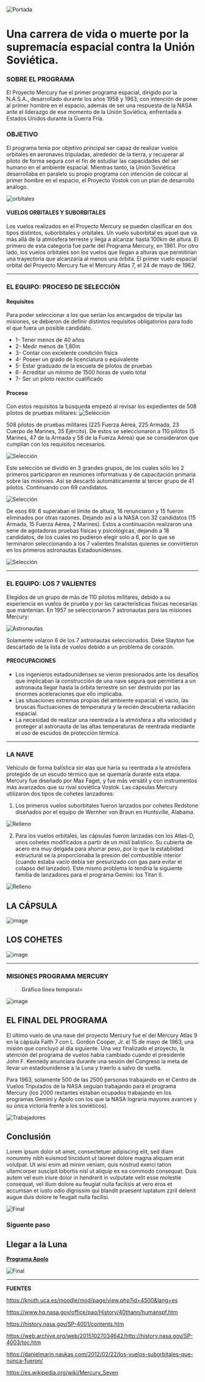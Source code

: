 ![Portada](https://github.com/ProyectoMercury/Clase-14/blob/main/img/portada.jpg?raw=true)
# Una carrera de vida o muerte por la supremacía espacial contra la Unión Soviética.
 

### SOBRE EL PROGRAMA

El Proyecto Mercury fue el primer programa espacial, dirigido por la N.A.S.A., desarrollado durante los años 1958 y 1963, con intención de poner al primer hombre en el espacio, además de ser una respuesta de la NASA ante el liderazgo de ese momento de la Unión Soviética, enfrentada a Estados Unidos durante la Guerra Fría. 

### OBJETIVO

El programa tenía por objetivo principal ser capaz de realizar vuelos orbitales en aeronaves tripuladas, alrededor de la tierra, y recuperar al piloto de forma segura con el fin de estudiar las capacidades del ser humano en el ambiente espacial. 
Mientras tanto, la Unión Soviética desarrollaba en paralelo su propio programa con intención de colocar al primer hombre en el espacio, el Proyecto Vostok con un plan de desarrollo análogo.

![orbitales](https://github.com/ProyectoMercury/Clase-14/blob/main/img/orbital.jpg?raw=true)
#### VUELOS ORBITALES Y SUBORBITALES

Los vuelos realizados en el Proyecto Mercury se pueden clasificar en dos tipos distintos, suborbitales y orbitales.
Un vuelo suborbital es aquel que va más allá de la atmósfera terreste y llega a alcanzar hasta 100km de altura. El primero de esta categoría fue parte del Programa Mercury, en 1961. Por otro lado, los vuelos orbitales son los vuelos que  llegan a alturas que permitirían una trayectoria que alcanzaría al menos una órbita. El primer vuelo espacial orbital del Proyecto Mercury fue el Mercury Atlas 7, el 24 de mayo de 1962.


---
### EL EQUIPO: PROCESO DE SELECCIÓN
#### Requisitos

Para poder seleccionar a los que serían los encargados de tripular las misiones, se debieron de definir distintos requisitos obligatorios para todo el que fuera un posible candidato.
- 1- Tener menos de 40 años
- 2- Medir menos de 1,80m
- 3- Contar con excelente condición física
- 4- Poseer un grado de licenciatura o equivalente
- 5- Estar graduado de la escuela de pilotos de pruebas
- 6- Acreditar un mínimo de 1500 horas de vuelo total
- 7- Ser un piloto reactor cualificado

#### Proceso

Con estos requisitos la búsqueda empezó al revisar los expedientes de 508 pilotos de pruebas militares:
![Selección](https://github.com/ProyectoMercury/Clase-14/blob/main/svg/seleccion1.svg?raw=true)

508 pilotos de pruebas militares (225 Fuerza Aérea, 225 Armada, 23 Cuerpo de Marines, 35 Ejército).
De estos se seleccionaron a 110 pilotos  (5 Marines, 47 de la Armada y 58 de la Fuerza Aérea) que se consideraron que cumplían con los requisitos necesarios. 

![Selección](https://github.com/ProyectoMercury/Clase-14/blob/main/svg/seleccion2.svg?raw=true)

Este selección se dividió en 3 grandes grupos, de los cuales sólo los 2 primeros participaron en reuniones informativas y de capacitación primaria sobre las misiones. Así se descartó automáticamente al tercer grupo de 41 pilotos. Continuando con 69 candidatos.

![Selección](https://github.com/ProyectoMercury/Clase-14/blob/main/svg/seleccion3.svg?raw=true)

De esos 69: 6 superaban el límite de altura, 16 renunciaron y 15 fueron eliminados por otras razones. Dejando así a la NASA con 32 candidatos (15 Armada, 15 Fuerza Aérea, 2 Marines). Estos a continuación realizaron una serie de agotadoras pruebas físicas y psicológicas, dejando a 18 candidatos, de los cuales no pudieron elegir solo a 6, por lo que se terminaron seleccionando a los 7 valientes finalistas quienes se convirtieron en los primeros astronautas Estadounidenses.

![Selección](https://github.com/ProyectoMercury/Clase-14/blob/main/svg/seleccion4.svg?raw=true)

--- 

### EL EQUIPO: LOS 7 VALIENTES
Elegidos de un grupo de más de 110 pilotos militares, debido a su experiencia en vuelos de prueba y por las características físicas necesarias que mantenían. En 1957 se seleccionaron 7 astronautas para las misiones Mercury:

![Astronautas](https://github.com/ProyectoMercury/Clase-14/blob/main/img/astronautas.jpg?raw=true)

Solamente volaron 6 de los 7 astronautas seleccionados. Deke Slayton fue descartado de la lista de vuelos debido a un problema de corazón.

#### PREOCUPACIONES

- Los ingenieros estadounidenses se vieron presionados ante los desafíos que implicaban la construcción de una nave segura que permitiera a un astronauta llegar hasta la órbita terrestre sin ser destruido por las enormes aceleraciones que ello implicaba. 
- Las situaciones extremas propias del ambiente espacial: el vacío, las bruscas fluctuaciones de temperatura y la recién descubierta radiación espacial. 
- La necesidad de realizar una reentrada a la atmósfera a alta velocidad y proteger al astronauta de las altas temperaturas de reentrada mediante el uso de escudos de protección térmica.

--- 
### LA NAVE

Vehículo de forma balística sin alas que haría su reentrada a la atmósfera protegido de un escudo térmico que se quemaría durante esta etapa. Mercury fue diseñado por Max Faget, y fue más versátil y con instrumentos más avanzados que su rival soviética Vostok.
Las cápsulas Mercury utilizaron dos tipos de cohetes lanzadores:


1. Los primeros vuelos suborbitales fueron lanzados por cohetes Redstone diseñados por el equipo de Wernher von Braun en Huntsville, Alabama. 


![Relleno](https://github.com/ProyectoMercury/Clase-14/blob/main/img/image.jpg?raw=true)

2. Para los vuelos orbitales, las cápsulas fueron lanzadas con los Atlas-D, unos cohetes modificados a partir de un misil balístico. Su cubierta de acero era muy delgada para ahorrar peso, por lo que la estabilidad estructural se la proporcionaba la presión del combustible interior (cuando estaba vacío debía ser presurizado con gas para evitar el colapso del lanzador). Este mismo problema lo tendría la siguiente familia de lanzadores para el programa Gemini: los Titan II.


![Relleno](https://github.com/ProyectoMercury/Clase-14/blob/main/img/image.jpg?raw=true)

## LA CÁPSULA

![image](https://user-images.githubusercontent.com/111382126/197552527-1f0fb65d-c9d9-43b1-bfa2-5ea8631ef30a.png)


## LOS COHETES

![image](https://user-images.githubusercontent.com/111382126/197552233-255123ac-d9c6-4b7f-8539-aa7cac3fa9a8.png)


---


### MISIONES PROGRAMA MERCURY

>**Gráfico linea temporal=** 

![image](https://user-images.githubusercontent.com/111382126/196279712-211f3204-b947-4661-8305-c0ad2a8f5dd4.png)

## EL FINAL DEL PROGRAMA

El último vuelo de una nave del proyecto Mercury fue el del Mercury Atlas 9 en la cápsula Faith 7 con L. Gordon Cooper, Jr. el 15 de mayo de 1963, una misión que concluyó al día siguiente. Una vez finalizado el proyecto, la atención del programa de vuelos había cambiado cuando el presidente John F. Kennedy anunciara durante una sesión del Congreso la meta de llevar un estadounidense a la Luna y traerlo a salvo de vuelta.


Para 1963, solamente 500 de las 2500 personas trabajando en el Centro de Vuelos Tripulados de la NASA seguían trabajando para el programa Mercury (los 2000 restantes estaban ocupados trabajando en los programas Gemini y Apolo con los que la NASA lograría mayores avances y su única victoria frente a los soviéticos).

![Trabajadores](https://github.com/ProyectoMercury/Clase-14/blob/main/img/trabajadores.png?raw=true)

## Conclusión
Lorem ipsum dolor sit amet, consectetuer adipiscing elit, sed diam nonummy nibh euismod tincidunt ut laoreet dolore magna aliquam erat volutpat. Ut wisi enim ad minim veniam, quis nostrud exerci tation ullamcorper suscipit lobortis nisl ut aliquip ex ea commodo consequat. Duis autem vel eum iriure dolor in hendrerit in vulputate velit esse molestie consequat, vel illum dolore eu feugiat nulla facilisis at vero eros et accumsan et iusto odio dignissim qui blandit praesent luptatum zzril delenit augue duis dolore te feugait nulla facilisi.

![Final](https://github.com/ProyectoMercury/Clase-14/blob/main/img/finalmundo.jpg?raw=true)

### Siguente paso
## Llegar a la Luna
**[Programa Apolo](https://github.com/Programa-Apolo/clase-14/)**

![Final](https://github.com/ProyectoMercury/Clase-14/blob/main/img/apolo.jpg?raw=true)


---

**FUENTES**

https://knuth.uca.es/moodle/mod/page/view.php?id=4500&lang=es

https://www.hq.nasa.gov/office/pao/History/40thann/humanspf.htm

https://history.nasa.gov/SP-4001/contents.htm

https://web.archive.org/web/20151027034642/http://history.nasa.gov/SP-4003/toc.htm

https://danielmarin.naukas.com/2012/02/22/los-vuelos-suborbitales-que-nunca-fueron/

https://es.wikipedia.org/wiki/Mercury_Seven
